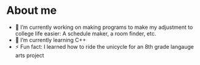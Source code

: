 # About me

- 🔭 I’m currently working on making programs to make my adjustment to college life easier: A schedule maker, a room finder, etc.
- 🌱 I’m currently learning C++
- ⚡ Fun fact: I learned how to ride the unicycle for an 8th grade langauge arts project
